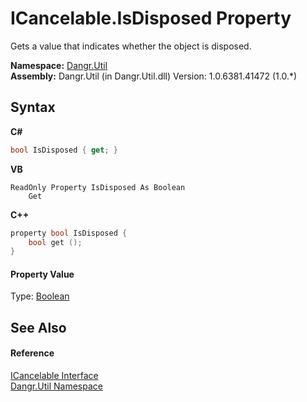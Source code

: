 # ICancelable.IsDisposed Property 
 

Gets a value that indicates whether the object is disposed.

**Namespace:**&nbsp;<a href="N_Dangr_Util">Dangr.Util</a><br />**Assembly:**&nbsp;Dangr.Util (in Dangr.Util.dll) Version: 1.0.6381.41472 (1.0.*)

## Syntax

**C#**<br />
``` C#
bool IsDisposed { get; }
```

**VB**<br />
``` VB
ReadOnly Property IsDisposed As Boolean
	Get
```

**C++**<br />
``` C++
property bool IsDisposed {
	bool get ();
}
```


#### Property Value
Type: <a href="http://msdn2.microsoft.com/en-us/library/a28wyd50" target="_blank">Boolean</a>

## See Also


#### Reference
<a href="T_Dangr_Util_ICancelable">ICancelable Interface</a><br /><a href="N_Dangr_Util">Dangr.Util Namespace</a><br />